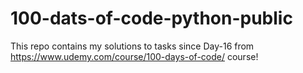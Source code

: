 # 100-dats-of-code-python-public
This repo contains my solutions to tasks since Day-16 from https://www.udemy.com/course/100-days-of-code/ course! 
